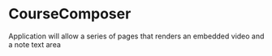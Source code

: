 # CourseComposer
Application will allow a series of pages that renders an embedded video and a note text area
